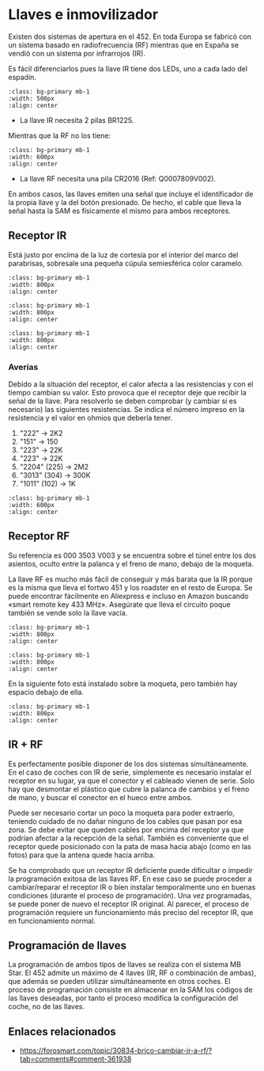 # Llaves e inmovilizador

Existen dos sistemas de apertura en el 452. En toda Europa se fabricó con un
sistema basado en radiofrecuencia (RF) mientras que en España se vendió con un
sistema por infrarrojos (IR).

Es fácil diferenciarlos pues la llave IR tiene dos LEDs, uno a cada lado del espadín.

```{image} ./images/keys/ir-key.png
:class: bg-primary mb-1
:width: 500px
:align: center
```
- La llave IR necesita 2 pilas BR1225.

Mientras que la RF no los tiene:

```{image} ./images/keys/rf-key.jpg
:class: bg-primary mb-1
:width: 600px
:align: center
```
- La llave RF necesita una pila CR2016 (Ref: Q0007809V002).

En ambos casos, las llaves emiten una señal que incluye el identificador de la
propia llave y la del botón presionado. De hecho, el cable que lleva la señal
hasta la SAM es físicamente el mismo para ambos receptores.


## Receptor IR

Está justo por encima de la luz de cortesía por el interior del marco del
parabrisas, sobresale una pequeña cúpula semiesférica color caramelo.


```{image} ./images/keys/ir-receiver-1.png
:class: bg-primary mb-1
:width: 800px
:align: center
```

```{image} ./images/keys/ir-receiver-2.png
:class: bg-primary mb-1
:width: 800px
:align: center
```

```{image} ./images/keys/ir-receiver-3.png
:class: bg-primary mb-1
:width: 800px
:align: center
```

### Averías

Debido a la situación del receptor, el calor afecta a las resistencias y con el
tiempo cambian su valor. Esto provoca que el receptor deje que recibir la señal
de la llave. Para resolverlo se deben comprobar (y cambiar si es necesario) las
siguientes resistencias. Se indica el número impreso en la resistencia y el
valor en ohmios que debería tener.

1. "222" -> 2K2
2. "151" -> 150
3. "223" -> 22K
4. "223" -> 22K
5. "2204" (225) -> 2M2
6. "3013" (304) -> 300K
7. "1011" (102) -> 1K


```{image} ./images/keys/ir-receiver-pcb.png
:class: bg-primary mb-1
:width: 600px
:align: center
```

## Receptor RF

Su referencia es 000 3503 V003 y se encuentra sobre el túnel entre los dos
asientos, oculto entre la palanca y el freno de mano, debajo de la moqueta.

La llave RF es mucho más fácil de conseguir y más barata que la IR porque es la misma que
lleva el fortwo 451 y los roadster en el resto de Europa. Se puede encontrar fácilmente en
Aliexpress e incluso en Amazon buscando «smart remote key 433 MHz». Asegúrate que lleva el
circuito poque también se vende solo la llave vacía.

```{image} ./images/keys/rf-receiver-3.png
:class: bg-primary mb-1
:width: 800px
:align: center
```

```{image} ./images/keys/rf-receiver-2.jpg
:class: bg-primary mb-1
:width: 800px
:align: center
```


En la siguiente foto está instalado sobre la moqueta, pero también hay espacio
debajo de ella.

```{image} ./images/keys/rf-receiver-location.jpg
:class: bg-primary mb-1
:width: 800px
:align: center
```

## IR + RF


Es perfectamente posible disponer de los dos sistemas simultáneamente. En el
caso de coches con IR de serie, simplemente es necesario instalar el receptor en
su lugar, ya que el conector y el cableado vienen de serie. Solo hay que
desmontar el plástico que cubre la palanca de cambios y el freno de mano, y
buscar el conector en el hueco entre ambos.

Puede ser necesario cortar un poco la moqueta para poder extraerlo, teniendo
cuidado de no dañar ninguno de los cables que pasan por esa zona. Se debe evitar
que queden cables por encima del receptor ya que podrían afectar a la recepción
de la señal. También es conveniente que el receptor quede posicionado con la
pata de masa hacia abajo (como en las fotos) para que la antena quede hacia
arriba.

Se ha comprobado que un receptor IR deficiente puede dificultar o impedir la
programación exitosa de las llaves RF. En ese caso se puede proceder a
cambiar/reparar el receptor IR o bien instalar temporalmente uno en buenas
condiciones (durante el proceso de programación). Una vez programadas, se puede
poner de nuevo el receptor IR original. Al parecer, el proceso de programación
requiere un funcionamiento más preciso del receptor IR, que en funcionamiento
normal.

## Programación de llaves

La programación de ambos tipos de llaves se realiza con el sistema MB Star. El
452 admite un máximo de 4 llaves (IR, RF o combinación de ambas), que además se
pueden utilizar simultáneamente en otros coches. El proceso de programación
consiste en almacenar en la SAM los códigos de las llaves deseadas, por tanto el
proceso modifica la configuración del coche, no de las llaves.

## Enlaces relacionados

- https://forosmart.com/topic/30834-brico-cambiar-ir-a-rf/?tab=comments#comment-361938
